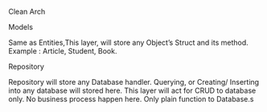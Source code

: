 Clean Arch

Models

Same as Entities,This layer, will store any Object’s Struct and its method. 
Example : Article, Student, Book.

Repository

Repository will store any Database handler. Querying, or Creating/ Inserting into any database will stored here. This layer will act for CRUD to database only. No business process happen here. Only plain function to Database.s